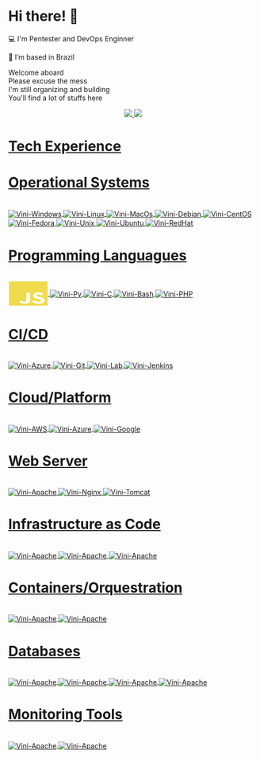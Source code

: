 # Hi there! 🖖
:computer: I'm Pentester and DevOps Enginner

:house_with_garden: I’m based in Brazil

Welcome aboard <br />
Please excuse the mess <br />
I'm still organizing and building <br />
You'll find a lot of stuffs here <br />

<a href="https://github.com/viniciushammett">
<p align="center">
  <img height="180em" src="https://github-readme-stats.vercel.app/api?username=viniciushammett&show_icons=true&theme=dracula&include_all_commits=true&count_private=false"/>
  <img height="180em" src="https://github-readme-stats.vercel.app/api/top-langs/?username=viniciushammett&layout=compact&langs_count=10&theme=dracula"/>

# Tech Experience
# Operational Systems
 <div style="display: inline_block"><br>
    <img align="center" alt="Vini-Windows" height="50" width="80" src="https://cdn.jsdelivr.net/gh/devicons/devicon/icons/windows8/windows8-original.svg" />
    <img align="center" alt="Vini-Linux" height="50" width="80" src="https://cdn.jsdelivr.net/gh/devicons/devicon/icons/linux/linux-original.svg" />
    <img align="center" alt="Vini-MacOs" height="50" width="80" src="https://cdn.jsdelivr.net/gh/devicons/devicon/icons/apple/apple-original.svg" />
    <img align="center" alt="Vini-Debian" height="50" width="80" src="https://cdn.jsdelivr.net/gh/devicons/devicon/icons/debian/debian-plain-wordmark.svg" />
    <img align="center" alt="Vini-CentOS" height="50" width="80" src="https://cdn.jsdelivr.net/gh/devicons/devicon/icons/centos/centos-original.svg" />
    <img align="center" alt="Vini-Fedora" height="50" width="80" src="https://cdn.jsdelivr.net/gh/devicons/devicon/icons/fedora/fedora-original.svg" />
    <img align="center" alt="Vini-Unix" height="50" width="80" src="https://cdn.jsdelivr.net/gh/devicons/devicon/icons/unix/unix-original.svg" />
    <img align="center" alt="Vini-Ubuntu" height="50" width="80" src="https://cdn.jsdelivr.net/gh/devicons/devicon/icons/ubuntu/ubuntu-plain.svg" />
    <img align="center" alt="Vini-RedHat" height="50" width="80" src="https://cdn.jsdelivr.net/gh/devicons/devicon/icons/redhat/redhat-plain-wordmark.svg" />
 
 # Programming Languagues
 <div style="display: inline_block"><br>
  <img align="center" alt="Vini-Js" height="50" width="80" src="https://raw.githubusercontent.com/devicons/devicon/master/icons/javascript/javascript-plain.svg">
  <img align="center" alt="Vini-Py" height="50" width="80" src="https://cdn.jsdelivr.net/gh/devicons/devicon/icons/python/python-original-wordmark.svg" />
  <img align="center" alt="Vini-C" height="50" width="80" src="https://cdn.jsdelivr.net/gh/devicons/devicon/icons/c/c-original.svg" />
  <img align="center" alt="Vini-Bash" height="50" width="80" src="https://cdn.jsdelivr.net/gh/devicons/devicon/icons/bash/bash-original.svg" />
  <img align="center" alt="Vini-PHP" height="50" width="80" src="https://cdn.jsdelivr.net/gh/devicons/devicon/icons/php/php-plain.svg" />
 
 # CI/CD
 <div style="display: inline_block"><br>
    <img align="center" alt="Vini-Azure" height="50" width="80" src="https://cdn.jsdelivr.net/gh/devicons/devicon/icons/azure/azure-original.svg" />
    <img align="center" alt="Vini-Git" height="50" width="80" src="https://cdn.jsdelivr.net/gh/devicons/devicon/icons/git/git-original.svg" />
    <img align="center" alt="Vini-Lab" height="50" width="80" src="https://cdn.jsdelivr.net/gh/devicons/devicon/icons/gitlab/gitlab-original.svg" />
    <img align="center" alt="Vini-Jenkins" height="50" width="80" src="https://cdn.jsdelivr.net/gh/devicons/devicon/icons/jenkins/jenkins-original.svg" />
 
 # Cloud/Platform
 <div style="display: inline_block"><br>
    <img align="center" alt="Vini-AWS" height="50" width="80" src="https://cdn.jsdelivr.net/gh/devicons/devicon/icons/amazonwebservices/amazonwebservices-original.svg" />
    <img align="center" alt="Vini-Azure" height="50" width="80" src="https://cdn.jsdelivr.net/gh/devicons/devicon/icons/azure/azure-original.svg" />
    <img align="center" alt="Vini-Google" height="50" width="80" src="https://cdn.jsdelivr.net/gh/devicons/devicon/icons/googlecloud/googlecloud-original.svg" />
          
 # Web Server
 <div style="display: inline_block"><br>
    <img align="center" alt="Vini-Apache" height="50" width="80" src="https://cdn.jsdelivr.net/gh/devicons/devicon/icons/apache/apache-original.svg" />
    <img align="center" alt="Vini-Nginx" height="50" width="80" src="https://cdn.jsdelivr.net/gh/devicons/devicon/icons/nginx/nginx-original.svg" />
    <img align="center" alt="Vini-Tomcat" height="50" width="80" src="https://cdn.jsdelivr.net/gh/devicons/devicon/icons/tomcat/tomcat-original.svg" />
  
 # Infrastructure as Code
 <div style="display: inline_block"><br>
    <img align="center" alt="Vini-Apache" height="50" width="80" src="https://cdn.jsdelivr.net/gh/devicons/devicon/icons/ansible/ansible-original.svg" />
    <img align="center" alt="Vini-Apache" height="50" width="80" src="https://cdn.jsdelivr.net/gh/devicons/devicon/icons/vagrant/vagrant-original.svg" />
    <img align="center" alt="Vini-Apache" height="50" width="80" src="https://cdn.jsdelivr.net/gh/devicons/devicon/icons/terraform/terraform-original.svg" />
 
 # Containers/Orquestration
 <div style="display: inline_block"><br>
    <img align="center" alt="Vini-Apache" height="50" width="80" src="https://cdn.jsdelivr.net/gh/devicons/devicon/icons/docker/docker-original.svg" />
    <img align="center" alt="Vini-Apache" height="50" width="80" src="https://cdn.jsdelivr.net/gh/devicons/devicon/icons/kubernetes/kubernetes-plain.svg" />
 
 # Databases
 <div style="display: inline_block"><br>
    <img align="center" alt="Vini-Apache" height="50" width="80" src="https://cdn.jsdelivr.net/gh/devicons/devicon/icons/mysql/mysql-original-wordmark.svg" />
    <img align="center" alt="Vini-Apache" height="50" width="80" src="https://cdn.jsdelivr.net/gh/devicons/devicon/icons/postgresql/postgresql-plain-wordmark.svg" />
    <img align="center" alt="Vini-Apache" height="50" width="80" src="https://cdn.jsdelivr.net/gh/devicons/devicon/icons/sqlite/sqlite-original.svg" />
    <img align="center" alt="Vini-Apache" height="50" width="80" src="https://cdn.jsdelivr.net/gh/devicons/devicon/icons/microsoftsqlserver/microsoftsqlserver-plain-wordmark.svg" />
 
 # Monitoring Tools
 <div style="display: inline_block"><br>
    <img align="center" alt="Vini-Apache" height="50" width="80" src="https://cdn.jsdelivr.net/gh/devicons/devicon/icons/prometheus/prometheus-original-wordmark.svg" />
    <img align="center" alt="Vini-Apache" height="50" width="80" src="https://cdn.jsdelivr.net/gh/devicons/devicon/icons/grafana/grafana-original-wordmark.svg" />
